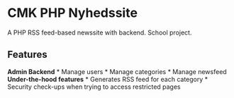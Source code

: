 # CMK PHP Nyhedssite
A PHP RSS feed-based newssite with backend. School project.
## Features
**Admin Backend**
    * Manage users
    * Manage categories
    * Manage newsfeed
**Under-the-hood features**
    * Generates RSS feed for each category
    * Security check-ups when trying to access restricted pages
